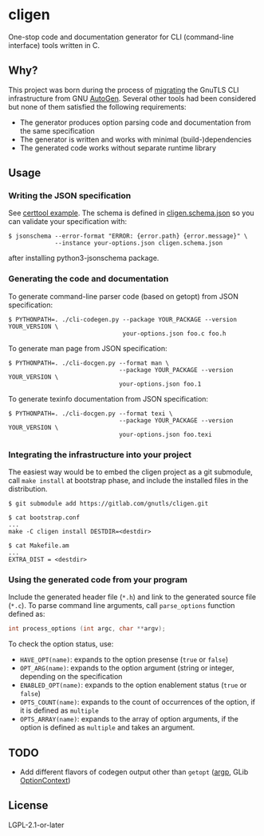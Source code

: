 # cligen

One-stop code and documentation generator for CLI (command-line
interface) tools written in C.

## Why?

This project was born during the process of
[migrating](https://gitlab.com/gnutls/gnutls/-/milestones/23#tab-issues)
the GnuTLS CLI infrastructure from GNU
[AutoGen](https://www.gnu.org/software/autogen/).  Several other tools
had been considered but none of them satisfied the following
requirements:

- The generator produces option parsing code and documentation from
  the same specification
- The generator is written and works with minimal (build-)dependencies
- The generated code works without separate runtime library

## Usage

### Writing the JSON specification

See [certtool example](fixtures/input/certtool-options.json).  The
schema is defined in [cligen.schema.json](cligen.schema.json) so you
can validate your specification with:

```console
$ jsonschema --error-format "ERROR: {error.path} {error.message}" \
             --instance your-options.json cligen.schema.json
```

after installing python3-jsonschema package.

### Generating the code and documentation

To generate command-line parser code (based on getopt) from JSON
specification:

```console
$ PYTHONPATH=. ./cli-codegen.py --package YOUR_PACKAGE --version YOUR_VERSION \
                                your-options.json foo.c foo.h
```

To generate man page from JSON specification:

```console
$ PYTHONPATH=. ./cli-docgen.py --format man \
                               --package YOUR_PACKAGE --version YOUR_VERSION \
                               your-options.json foo.1
```

To generate texinfo documentation from JSON specification:

```console
$ PYTHONPATH=. ./cli-docgen.py --format texi \
                               --package YOUR_PACKAGE --version YOUR_VERSION \
                               your-options.json foo.texi
```

### Integrating the infrastructure into your project

The easiest way would be to embed the cligen project as a git
submodule, call `make install` at bootstrap phase, and include the
installed files in the distribution.

```console
$ git submodule add https://gitlab.com/gnutls/cligen.git

$ cat bootstrap.conf
...
make -C cligen install DESTDIR=<destdir>

$ cat Makefile.am
...
EXTRA_DIST = <destdir>
```

### Using the generated code from your program

Include the generated header file (`*.h`) and link to the generated
source file (`*.c`).  To parse command line arguments, call
`parse_options` function defined as:

```c
int process_options (int argc, char **argv);
```

To check the option status, use:

- `HAVE_OPT(name)`: expands to the option presense (`true` or `false`)
- `OPT_ARG(name)`: expands to the option argument (string or integer,
  depending on the specification
- `ENABLED_OPT(name)`: expands to the option enablement status (`true`
  or `false`)
- `OPTS_COUNT(name)`: expands to the count of occurrences of the
  option, if it is defined as `multiple`
- `OPTS_ARRAY(name)`: expands to the array of option arguments, if the
  option is defined as `multiple` and takes an argument.

## TODO

- Add different flavors of codegen output other than `getopt` ([argp](https://www.gnu.org/software/libc/manual/html_node/Argp.html), GLib [OptionContext](https://docs.gtk.org/glib/struct.OptionContext.html))

## License

LGPL-2.1-or-later
